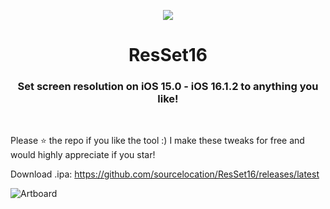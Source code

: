 <p align="center">
  <img align="center" src='https://user-images.githubusercontent.com/52459150/215339684-ce83a0c4-5838-4b5d-bb36-4c1e3d45efd2.png'>
</p>
<h1 align="center">ResSet16</h1>
<h3 align="center">Set screen resolution on iOS 15.0 - iOS 16.1.2 to anything you like!</h3>
<br>

Please ⭐️ the repo if you like the tool :) I make these tweaks for free and would highly appreciate if you star!

Download .ipa: https://github.com/sourcelocation/ResSet16/releases/latest

![Artboard](https://user-images.githubusercontent.com/52459150/215339122-dd398ab4-b650-4360-aa5c-2199dbf4e44c.png)
